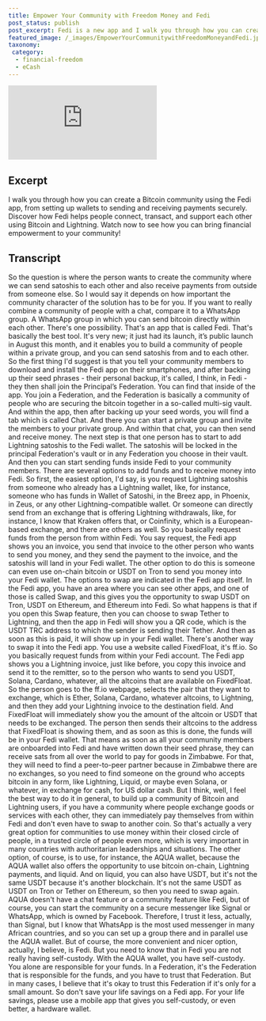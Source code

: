```yaml
---
title: Empower Your Community with Freedom Money and Fedi
post_status: publish
post_excerpt: Fedi is a new app and I walk you through how you can create a Bitcoin community using the Fedi app.
featured_image: /_images/EmpowerYourCommunitywithFreedomMoneyandFedi.jpg
taxonomy:
 category:
  - financial-freedom
  - eCash
---
```


<iframe src="https://player.vimeo.com/video/1021731669?badge=0&amp;autopause=0&amp;player_id=0&amp;app_id=58479" frameborder="0" allow="autoplay; fullscreen; picture-in-picture; clipboard-write; encrypted-media" title="Empower Your Community with Freedom Money and Fedi"></iframe>

<div style="margin-bottom:30px;"></div>

## Excerpt

I walk you through how you can create a Bitcoin community using the Fedi app, from setting up wallets to sending and receiving payments securely. Discover how Fedi helps people connect, transact, and support each other using Bitcoin and Lightning. Watch now to see how you can bring financial empowerment to your community!

## Transcript

So the question is where the person wants to create the community where we can send satoshis to each other and also receive payments from outside from someone else. So I would say it depends on how important the community character of the solution has to be for you. If you want to really combine a community of people with a chat, compare it to a WhatsApp group. A WhatsApp group in which you can send bitcoin directly within each other. There's one possibility. That's an app that is called Fedi. That's basically the best tool. It's very new; it just had its launch, it’s public launch in August this month, and it enables you to build a community of people within a private group, and you can send satoshis from and to each other. So the first thing I'd suggest is that you tell your community members to download and install the Fedi app on their smartphones, and after backing up their seed phrases - their personal backup, it's called, I think, in Fedi - they then shall join the Principal’s Federation. You can find that inside of the app. You join a Federation, and the Federation is basically a community of people who are securing the bitcoin together in a so-called multi-sig vault. And within the app, then after backing up your seed words, you will find a tab which is called Chat. And there you can start a private group and invite the members to your private group. And within that chat, you can then send and receive money. The next step is that one person has to start to add Lightning satoshis to the Fedi wallet. The satoshis will be locked in the principal Federation's vault or in any Federation you choose in their vault. And then you can start sending funds inside Fedi to your community members. There are several options to add funds and to receive money into Fedi. So first, the easiest option, I'd say, is you request Lightning satoshis from someone who already has a Lightning wallet, like, for instance, someone who has funds in Wallet of Satoshi, in the Breez app, in Phoenix, in Zeus, or any other Lightning-compatible wallet. Or someone can directly send from an exchange that is offering Lightning withdrawals, like, for instance, I know that Kraken offers that, or Coinfinity, which is a European-based exchange, and there are others as well. So you basically request funds from the person from within Fedi. You say request, the Fedi app shows you an invoice, you send that invoice to the other person who wants to send you money, and they send the payment to the invoice, and the satoshis will land in your Fedi wallet. The other option to do this is someone can even use on-chain bitcoin or USDT on Tron to send you money into your Fedi wallet. The options to swap are indicated in the Fedi app itself. In the Fedi app, you have an area where you can see other apps, and one of those is called Swap, and this gives you the opportunity to swap USDT on Tron, USDT on Ethereum, and Ethereum into Fedi. So what happens is that if you open this Swap feature, then you can choose to swap Tether to Lightning, and then the app in Fedi will show you a QR code, which is the USDT TRC address to which the sender is sending their Tether. And then as soon as this is paid, it will show up in your Fedi wallet. There's another way to swap it into the Fedi app. You use a website called FixedFloat, it's ff.io. So you basically request funds from within your Fedi account. The Fedi app shows you a Lightning invoice, just like before, you copy this invoice and send it to the remitter, so to the person who wants to send you USDT, Solana, Cardano, whatever, all the altcoins that are available on FixedFloat. So the person goes to the ff.io webpage, selects the pair that they want to exchange, which is Ether, Solana, Cardano, whatever altcoins, to Lightning, and then they add your Lightning invoice to the destination field. And FixedFloat will immediately show you the amount of the altcoin or USDT that needs to be exchanged. The person then sends their altcoins to the address that FixedFloat is showing them, and as soon as this is done, the funds will be in your Fedi wallet. That means as soon as all your community members are onboarded into Fedi and have written down their seed phrase, they can receive sats from all over the world to pay for goods in Zimbabwe. For that, they will need to find a peer-to-peer partner because in Zimbabwe there are no exchanges, so you need to find someone on the ground who accepts bitcoin in any form, like Lightning, Liquid, or maybe even Solana, or whatever, in exchange for cash, for US dollar cash. But I think, well, I feel the best way to do it in general, to build up a community of Bitcoin and Lightning users, if you have a community where people exchange goods or services with each other, they can immediately pay themselves from within Fedi and don't even have to swap to another coin. So that's actually a very great option for communities to use money within their closed circle of people, in a trusted circle of people even more, which is very important in many countries with authoritarian leaderships and situations. The other option, of course, is to use, for instance, the AQUA wallet, because the AQUA wallet also offers the opportunity to use bitcoin on-chain, Lightning payments, and liquid. And on liquid, you can also have USDT, but it's not the same USDT because it's another blockchain. It's not the same USDT as USDT on Tron or Tether on Ethereum, so then you need to swap again. AQUA doesn't have a chat feature or a community feature like Fedi, but of course, you can start the community on a secure messenger like Signal or WhatsApp, which is owned by Facebook. Therefore, I trust it less, actually, than Signal, but I know that WhatsApp is the most used messenger in many African countries, and so you can set up a group there and in parallel use the AQUA wallet. But of course, the more convenient and nicer option, actually, I believe, is Fedi. But you need to know that in Fedi you are not really having self-custody. With the AQUA wallet, you have self-custody. You alone are responsible for your funds. In a Federation, it's the Federation that is responsible for the funds, and you have to trust that Federation. But in many cases, I believe that it's okay to trust this Federation if it's only for a small amount. So don't save your life savings on a Fedi app. For your life savings, please use a mobile app that gives you self-custody, or even better, a hardware wallet. 
